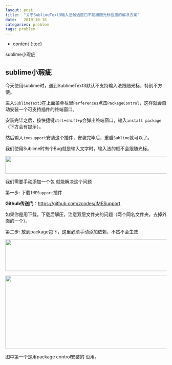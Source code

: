 ```yaml
---
layout: post
title:  "关于SublimeText3输入法候选窗口不能跟随光标位置的解决方案"
date:   2019-10-16
categories: problem
tags: problem
---
```


* content
{:toc}

sublime小瑕疵




## sublime小瑕疵
今天使用sublime时，遇到SublimeText3默认不支持输入法跟随光标，特别不方便。

进入`SublimeText3`在上面菜单栏里`Perferences`点击`PackageControl`，这样就会自动安装一个可支持插件的终端窗口。

安装完毕之后，按快捷键`ctrl+shift+p`会弹出终端窗口，输入`install package`（下方会有提示）。

然后输入`imesupport`安装这个插件，安装完毕后，重启`Sublime`就可以了。

<div class="htmledit_views" id="content_views">
                                            <p>我们使用Sublime时有个Bug就是输入文字时，输入法的框不会跟随光标。</p>

<p><img alt="" class="has" height="55" src="https://img-blog.csdnimg.cn/20190220142828949.png" width="633"></p>

<p>我们需要手动添加一个包 就能解决这个问题</p>

第一步: 下载`IMESupport`插件

<p><strong>Github传送门</strong>：<a href="https://github.com/zcodes/IMESupport" rel="nofollow" data-token="0dce66f1378bbdf8a96f5c646cf34dce">https://github.com/zcodes/IMESupport</a>&nbsp;</p>

<p>如果你是用下载，下载后解压，注意双层文件夹的问题（两个同名文件夹，去掉外面的一个）。</p>

第二步: 放到package包下，这里必须手动添加依赖，不然不会生效

<p><img alt="" class="has" height="99" src="https://img-blog.csdnimg.cn/20190220143321812.png" width="765"></p>

<p><img alt="" class="has" height="228" src="https://img-blog.csdnimg.cn/20190220143347979.png?x-oss-process=image/watermark,type_ZmFuZ3poZW5naGVpdGk,shadow_10,text_aHR0cHM6Ly9ibG9nLmNzZG4ubmV0L3FxXzM0MTMxMzk5,size_16,color_FFFFFF,t_70" width="739"></p>

<p>图中第一个是用package control安装的 没用。</p>                                    </div>